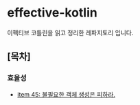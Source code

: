 # effective-kotlin

이펙티브 코틀린을 읽고 정리한 레파지토리 입니다.

## [목차]

### 효율성 

- [item 45: 불필요한 객체 생성은 피하라.](documents/item45/README.md)




